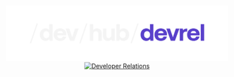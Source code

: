 <div align="center">
    <a href="https://github.com/near-devhub">
        <img alt="DevTools" src="./assets/devrel.svg">
    </a>
    <a href="https://github.com/orgs/near/projects/117">
        <img alt="Developer Relations" src="https://img.shields.io/badge/🧑‍💻_Developer_Relations_Project_Tracking-5D3FD3?style=for-the-badge">
        </a>
</div>
